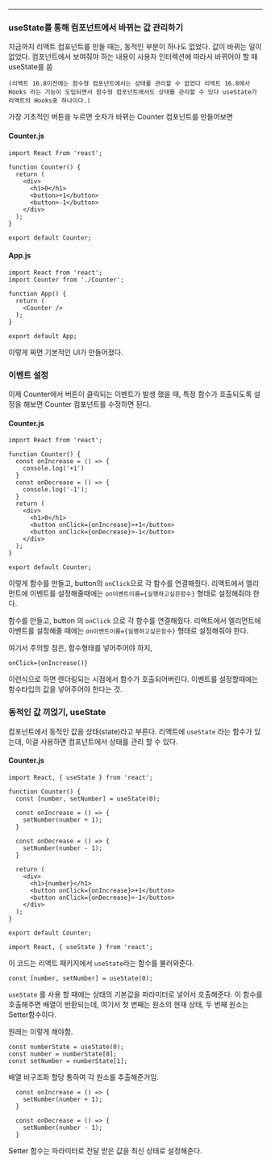 
---
### useState를 통해 컴포넌트에서 바뀌는 값 관리하기

지금까지 리액트 컴포넌트를 만들 때는, 동적인 부분이 하나도 없었다. 값이 바뀌는 일이 없었다.
컴포넌트에서 보여줘야 하는 내용이 사용자 인터렉션에 따라서 바뀌어야 할 때 useState를 씀

	(리액트 16.8이전에는 함수형 컴포넌트에서는 상태를 관리할 수 없었다 리액트 16.8에서 Hooks 라는 기능이 도입되면서 함수형 컴포넌트에서도 상태를 관리할 수 있다 useState가 리액트의 Hooks중 하나이다.)

가장 기초적인 버튼을 누르면 숫자가 바뀌는 Counter 컴포넌트를 만들어보면 

#### Counter.js

```
import React from 'react';

function Counter() {
  return (
    <div>
      <h1>0</h1>
      <button>+1</button>
      <button>-1</button>
    </div>
  );
}

export default Counter;
```

#### App.js

```
import React from 'react';
import Counter from './Counter';

function App() {
  return (
    <Counter />
  );
}

export default App;
```

이렇게 짜면 기본적인 UI가 만들어졌다.

### 이벤트 설정

이제 Counter에서 버튼이 클릭되는 이벤트가 발생 했을 때, 특정 함수가 호출되도록 설정을 해보면 Counter 컴포넌트를 수정하면 된다.

#### Counter.js

```
import React from 'react';

function Counter() {
  const onIncrease = () => {
    console.log('+1')
  }
  const onDecrease = () => {
    console.log('-1');
  }
  return (
    <div>
      <h1>0</h1>
      <button onClick={onIncrease}>+1</button>
      <button onClick={onDecrease}>-1</button>
    </div>
  );
}

export default Counter;
```

이렇게 함수를 만들고, button의 `onClick`으로 각 함수를 연결해줬다. 리액트에서 엘리먼트에 이벤트를 설정해줄때에는 `on이벤트이름={실행하고싶은함수}` 형태로 설정해줘야 한다.

함수를 만들고, button 의 `onClick` 으로 각 함수를 연결해줬다. 리액트에서 엘리먼트에 이벤트를 설정해줄 때에는 `on이벤트이름={실행하고싶은함수}` 형태로 설정해줘야 한다.

여기서 주의할 점은, 함수형태를 넣어주어야 하지, 

```
onClick={onIncrease()}
```

이런식으로 하면 렌더링되는 시점에서 함수가 호출되어버린다. 이벤트를 설정할때에는 함수타입의 값을 넣어주어야 한다는 것.

### 동적인 값 끼얹기, useState

컴포넌트에서 동적인 값을 상태(state)라고 부른다. 리액트에 `useState` 라는 함수가 있는데, 이걸 사용하면 컴포넌트에서 상태를 관리 할 수 있다.

#### Counter.js

```
import React, { useState } from 'react';

function Counter() {
  const [number, setNumber] = useState(0);

  const onIncrease = () => {
    setNumber(number + 1);
  }

  const onDecrease = () => {
    setNumber(number - 1);
  }

  return (
    <div>
      <h1>{number}</h1>
      <button onClick={onIncrease}>+1</button>
      <button onClick={onDecrease}>-1</button>
    </div>
  );
}

export default Counter;
```

```
import React, { useState } from 'react';
```

이 코드는 리액트 패키지에서 `useState`라는 함수를 불러와준다.

```
const [number, setNumber] = useState(0);
```

`useState` 를 사용 할 때에는 상태의 기본값을 파라미터로 넣어서 호출해준다. 이 함수를 호출해주면 배열이 반환되는데, 여기서 첫 번째는 원소의 현재 상태, 두 번째 원소는 Setter함수이다.

원래는 이렇게 해야함.

```
const numberState = useState(0);
const number = numberState[0];
const setNumber = numberState[1];
```

배열 비구조화 할당 통하여 각 원소를 추출해준거임.

```
  const onIncrease = () => {
    setNumber(number + 1);
  }

  const onDecrease = () => {
    setNumber(number - 1);
  }
```

Setter 함수는 파라미터로 전달 받은 값을 최신 상태로 설정해준다.